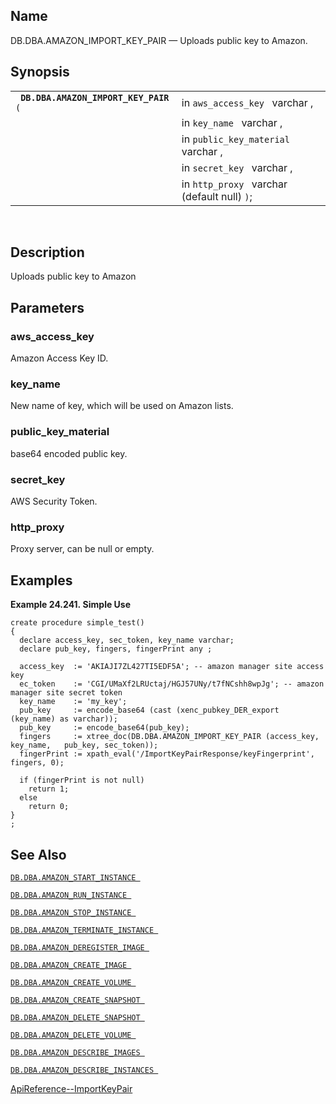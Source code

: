 <div id="fn_amazon_import_key_pair" class="refentry">

<div class="titlepage">

</div>

<div class="refnamediv">

## Name

DB.DBA.AMAZON_IMPORT_KEY_PAIR — Uploads public key to Amazon.

</div>

<div class="refsynopsisdiv">

## Synopsis

<div id="fsyn_amazon_import_key_pair" class="funcsynopsis">

|                                            |                                              |
|--------------------------------------------|----------------------------------------------|
| ` `**`DB.DBA.AMAZON_IMPORT_KEY_PAIR`**` (` | in `aws_access_key ` varchar ,               |
|                                            | in `key_name ` varchar ,                     |
|                                            | in `public_key_material ` varchar ,          |
|                                            | in `secret_key ` varchar ,                   |
|                                            | in `http_proxy ` varchar (default null) `)`; |

<div class="funcprototype-spacer">

 

</div>

</div>

</div>

<div id="desc_amazon_import_key_pair" class="refsect1">

## Description

Uploads public key to Amazon

</div>

<div id="params_amazon_import_key_pair" class="refsect1">

## Parameters

<div id="id98524" class="refsect2">

### aws_access_key

Amazon Access Key ID.

</div>

<div id="id98527" class="refsect2">

### key_name

New name of key, which will be used on Amazon lists.

</div>

<div id="id98530" class="refsect2">

### public_key_material

base64 encoded public key.

</div>

<div id="id98533" class="refsect2">

### secret_key

AWS Security Token.

</div>

<div id="id98536" class="refsect2">

### http_proxy

Proxy server, can be null or empty.

</div>

</div>

<div id="examples_amazon_import_key_pair" class="refsect1">

## Examples

<div id="ex_amazon_import_key_pair" class="example">

**Example 24.241. Simple Use**

<div class="example-contents">

``` programlisting
create procedure simple_test()
{
  declare access_key, sec_token, key_name varchar;
  declare pub_key, fingers, fingerPrint any ;

  access_key  := 'AKIAJI7ZL427TI5EDF5A'; -- amazon manager site access key
  ec_token    := 'CGI/UMaXf2LRUctaj/HGJ57UNy/t7fNCshh8wpJg'; -- amazon manager site secret token
  key_name    := 'my_key';
  pub_key     := encode_base64 (cast (xenc_pubkey_DER_export (key_name) as varchar));
  pub_key     := encode_base64(pub_key);
  fingers     := xtree_doc(DB.DBA.AMAZON_IMPORT_KEY_PAIR (access_key, key_name,   pub_key, sec_token));
  fingerPrint := xpath_eval('/ImportKeyPairResponse/keyFingerprint', fingers, 0);

  if (fingerPrint is not null)
    return 1;
  else
    return 0;
}
;
```

</div>

</div>

  

</div>

<div id="seealso_amazon_import_key_pair" class="refsect1">

## See Also

<a href="fn_amazon_start_instance.html" class="link"
title="DB.DBA.AMAZON_START_INSTANCE"><code
class="function">DB.DBA.AMAZON_START_INSTANCE </code></a>

<a href="fn_amazon_run_instance.html" class="link"
title="DB.DBA.AMAZON_RUN_INSTANCE"><code
class="function">DB.DBA.AMAZON_RUN_INSTANCE </code></a>

<a href="fn_amazon_stop_instance.html" class="link"
title="DB.DBA.AMAZON_STOP_INSTANCE"><code
class="function">DB.DBA.AMAZON_STOP_INSTANCE </code></a>

<a href="fn_amazon_terminate_instance.html" class="link"
title="DB.DBA.AMAZON_TERMINATE_INSTANCE"><code
class="function">DB.DBA.AMAZON_TERMINATE_INSTANCE </code></a>

<a href="fn_amazon_deregister_image.html" class="link"
title="DB.DBA.AMAZON_DEREGISTER_IMAGE"><code
class="function">DB.DBA.AMAZON_DEREGISTER_IMAGE </code></a>

<a href="fn_amazon_create_image.html" class="link"
title="DB.DBA.AMAZON_CREATE_IMAGE"><code
class="function">DB.DBA.AMAZON_CREATE_IMAGE </code></a>

<a href="fn_amazon_create_volume.html" class="link"
title="DB.DBA.AMAZON_CREATE_VOLUME"><code
class="function">DB.DBA.AMAZON_CREATE_VOLUME </code></a>

<a href="fn_amazon_create_snapshot.html" class="link"
title="DB.DBA.AMAZON_CREATE_SNAPSHOT"><code
class="function">DB.DBA.AMAZON_CREATE_SNAPSHOT </code></a>

<a href="fn_amazon_delete_snapshot.html" class="link"
title="DB.DBA.AMAZON_DELETE_SNAPSHOT"><code
class="function">DB.DBA.AMAZON_DELETE_SNAPSHOT </code></a>

<a href="fn_amazon_delete_volume.html" class="link"
title="DB.DBA.AMAZON_DELETE_VOLUME"><code
class="function">DB.DBA.AMAZON_DELETE_VOLUME </code></a>

<a href="fn_amazon_describe_images.html" class="link"
title="DB.DBA.AMAZON_DESCRIBE_IMAGES"><code
class="function">DB.DBA.AMAZON_DESCRIBE_IMAGES </code></a>

<a href="fn_amazon_describe_instances.html" class="link"
title="DB.DBA.AMAZON_DESCRIBE_INSTANCES"><code
class="function">DB.DBA.AMAZON_DESCRIBE_INSTANCES </code></a>

<a
href="http://docs.aws.amazon.com/AWSEC2/latest/APIReference/ApiReference-query-ImportKeyPair.html"
class="ulink" target="_top">ApiReference--ImportKeyPair</a>

</div>

</div>
